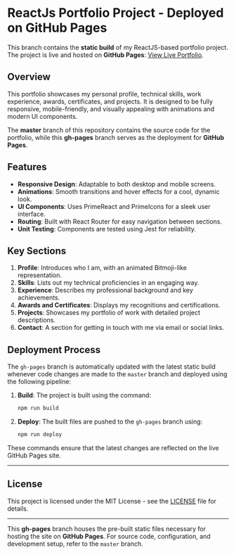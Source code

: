 # ReactJs Portfolio Project - Deployed on GitHub Pages

This branch contains the **static build** of my ReactJS-based portfolio project. The project is live and hosted on **GitHub Pages**: [View Live Portfolio](https://Pavarna.github.io/Portfolio-Project).

## Overview
This portfolio showcases my personal profile, technical skills, work experience, awards, certificates, and projects. It is designed to be fully responsive, mobile-friendly, and visually appealing with animations and modern UI components.

The **master** branch of this repository contains the source code for the portfolio, while this **gh-pages** branch serves as the deployment for **GitHub Pages**.

## Features
- **Responsive Design**: Adaptable to both desktop and mobile screens.
- **Animations**: Smooth transitions and hover effects for a cool, dynamic look.
- **UI Components**: Uses PrimeReact and PrimeIcons for a sleek user interface.
- **Routing**: Built with React Router for easy navigation between sections.
- **Unit Testing**: Components are tested using Jest for reliability.

## Key Sections
1. **Profile**: Introduces who I am, with an animated Bitmoji-like representation.
2. **Skills**: Lists out my technical proficiencies in an engaging way.
3. **Experience**: Describes my professional background and key achievements.
4. **Awards and Certificates**: Displays my recognitions and certifications.
5. **Projects**: Showcases my portfolio of work with detailed project descriptions.
6. **Contact**: A section for getting in touch with me via email or social links.

## Deployment Process
The `gh-pages` branch is automatically updated with the latest static build whenever code changes are made to the `master` branch and deployed using the following pipeline:

1. **Build**: The project is built using the command:
   ```bash
   npm run build
   ```
2. **Deploy**: The built files are pushed to the `gh-pages` branch using:
   ```bash
   npm run deploy
   ```

These commands ensure that the latest changes are reflected on the live GitHub Pages site.

---

## License
This project is licensed under the MIT License - see the [LICENSE](LICENSE) file for details.

---

This **gh-pages** branch houses the pre-built static files necessary for hosting the site on **GitHub Pages**. For source code, configuration, and development setup, refer to the `master` branch.

